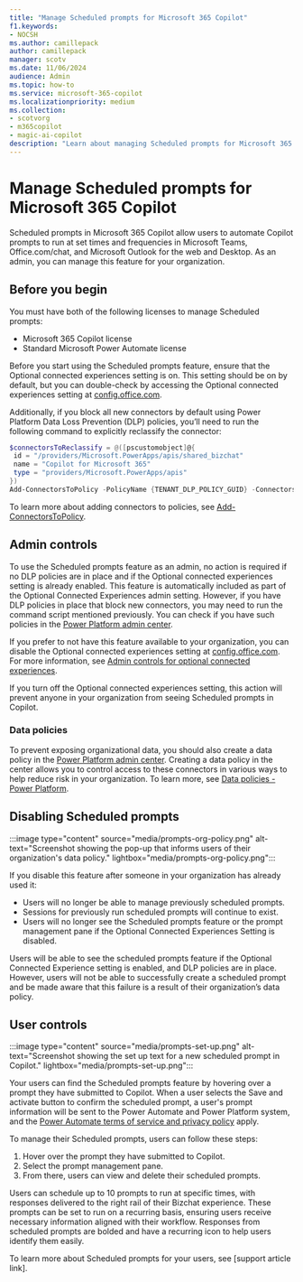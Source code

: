 ```yaml
---
title: "Manage Scheduled prompts for Microsoft 365 Copilot"
f1.keywords:
- NOCSH
ms.author: camillepack
author: camillepack
manager: scotv
ms.date: 11/06/2024
audience: Admin
ms.topic: how-to
ms.service: microsoft-365-copilot
ms.localizationpriority: medium
ms.collection: 
- scotvorg
- m365copilot
- magic-ai-copilot
description: "Learn about managing Scheduled prompts for Microsoft 365 Copilot, admin controls, data policies, and user management steps."
---
```


# Manage Scheduled prompts for Microsoft 365 Copilot

Scheduled prompts in Microsoft 365 Copilot allow users to automate Copilot prompts to run at set times and frequencies in Microsoft Teams, Office.com/chat, and Microsoft Outlook for the web and Desktop. As an admin, you can manage this feature for your organization.

## Before you begin

You must have both of the following licenses to manage Scheduled prompts:

- Microsoft 365 Copilot license
- Standard Microsoft Power Automate license

Before you start using the Scheduled prompts feature, ensure that the Optional connected experiences setting is on. This setting should be on by default, but you can double-check by accessing the Optional connected experiences setting at [config.office.com](https://config.office.com/).

Additionally, if you block all new connectors by default using Power Platform Data Loss Prevention (DLP) policies, you’ll need to run the following command to explicitly reclassify the connector:

```powershell
$connectorsToReclassify = @([pscustomobject]@{
 id = "/providers/Microsoft.PowerApps/apis/shared_bizchat"
 name = "Copilot for Microsoft 365"
 type = "providers/Microsoft.PowerApps/apis"
})
Add-ConnectorsToPolicy -PolicyName {TENANT_DLP_POLICY_GUID} -Connectors $connectorsToReclassify -Classification {'Confidential'|'General'}
```

To learn more about adding connectors to policies, see [Add-ConnectorsToPolicy](/powershell/module/microsoft.powerapps.administration.powershell/add-connectorstopolicy).

## Admin controls

To use the Scheduled prompts feature as an admin, no action is required if no DLP policies are in place and if the Optional connected experiences setting is already enabled. This feature is automatically included as part of the Optional Connected Experiences admin setting. However, if you have DLP policies in place that block new connectors, you may need to run the command script mentioned previously. You can check if you have such policies in the [Power Platform admin center](https://admin.powerplatform.microsoft.com).

If you prefer to not have this feature available to your organization, you can disable the Optional connected experiences setting at [config.office.com](https://config.office.com/). For more information, see [Admin controls for optional connected experiences](/microsoft-365-apps/privacy/optional-connected-experiencess). 

If you turn off the Optional connected experiences setting, this action will prevent anyone in your organization from seeing Scheduled prompts in Copilot.

### Data policies

To prevent exposing organizational data, you should also create a data policy in the [Power Platform admin center](https://admin.powerplatform.microsoft.com). Creating a data policy in the center allows you to control access to these connectors in various ways to help reduce risk in your organization. To learn more, see [Data policies - Power Platform](/microsoft-365-apps/privacy/optional-connected-experiences).

## Disabling Scheduled prompts

:::image type="content" source="media/prompts-org-policy.png" alt-text="Screenshot showing the pop-up that informs users of their organization's data policy." lightbox="media/prompts-org-policy.png":::

If you disable this feature after someone in your organization has already used it:

- Users will no longer be able to manage previously scheduled prompts.
- Sessions for previously run scheduled prompts will continue to exist.
- Users will no longer see the Scheduled prompts feature or the prompt management pane if the Optional Connected Experiences Setting is disabled.

Users will be able to see the scheduled prompts feature if the Optional Connected Experience setting is enabled, and DLP policies are in place. However, users will not be able to successfully create a scheduled prompt and be made aware that this failure is a result of their organization’s data policy.

## User controls

:::image type="content" source="media/prompts-set-up.png" alt-text="Screenshot showing the set up text for a new scheduled prompt in Copilot." lightbox="media/prompts-set-up.png":::

Your users can find the Scheduled prompts feature by hovering over a prompt they have submitted to Copilot. When a user selects the Save and activate button to confirm the scheduled prompt, a user's prompt information will be sent to the Power Automate and Power Platform system, and the [Power Automate terms of service and privacy policy](/power-platform/admin/wp-compliance-data-privacy) apply.

To manage their Scheduled prompts, users can follow these steps:

1. Hover over the prompt they have submitted to Copilot.
2. Select the prompt management pane.
3. From there, users can view and delete their scheduled prompts.

Users can schedule up to 10 prompts to run at specific times, with responses delivered to the right rail of their Bizchat experience. These prompts can be set to run on a recurring basis, ensuring users receive necessary information aligned with their workflow. Responses from scheduled prompts are bolded and have a recurring icon to help users identify them easily.

To learn more about Scheduled prompts for your users, see [support article link].
